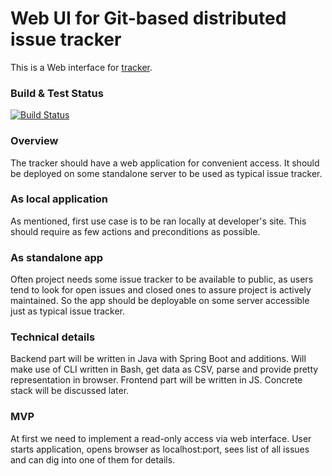 # Web UI for Git-based distributed issue tracker

This is a Web interface for [tracker](https://github.com/edu-xored/tracker).

### Build & Test Status
[![Build Status](https://travis-ci.org/edu-xored/tracker-web.svg?branch=master)](https://travis-ci.org/edu-xored/tracker-web.svg?branch=master)

### Overview
The tracker should have a web application for convenient access. It should be deployed on some standalone server to be used as typical issue tracker.

### As local application
As mentioned, first use case is to be ran locally at developer's site. This should require as few actions and preconditions as possible.

### As standalone app
Often project needs some issue tracker to be available to public, as users tend to look for open issues and closed ones to assure project is actively maintained. So the app should be deployable on some server accessible just as typical issue tracker.

### Technical details
Backend part will be written in Java with Spring Boot and additions. Will make use of CLI written in Bash, get data as CSV, parse and provide pretty representation in browser. Frontend part will be written in JS. Concrete stack will be discussed later.

### MVP
At first we need to implement a read-only access via web interface. User starts application, opens browser as localhost:port, sees list of all issues and can dig into one of them for details.
